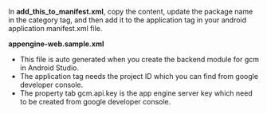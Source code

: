In **add_this_to_manifest.xml**, copy the content, update the package name in the category tag, and then add it to the application tag in your android application manifest.xml file.

**appengine-web.sample.xml**
* This file is auto generated when you create the backend module for gcm in Android Studio.
* The application tag needs the project ID which you can find from google developer console.
* The property tab gcm.api.key is the app engine server key which need to be created from google developer console.
